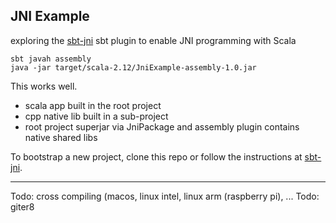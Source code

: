 JNI Example
-----

exploring the [sbt-jni](https://github.com/jodersky/sbt-jni) sbt plugin to
enable JNI programming with Scala

```console
sbt javah assembly
java -jar target/scala-2.12/JniExample-assembly-1.0.jar
```

This works well.

  * scala app built in the root project
  * cpp native lib built in a sub-project
  * root project superjar via JniPackage and assembly plugin contains native shared libs

To bootstrap a new project, clone this repo or follow the instructions at
[sbt-jni](https://github.com/jodersky/sbt-jni).

----
Todo: cross compiling (macos, linux intel, linux arm (raspberry pi), ...
Todo: giter8


